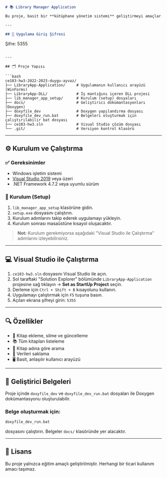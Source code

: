 ```markdown
# 📚 Library Manager Application

Bu proje, basit bir **kütüphane yönetim sistemi** geliştirmeyi amaçlar. Kullanıcılar kitap ekleyebilir, silebilir, güncelleyebilir ve arayabilir. Uygulama sade ve kullanıcı dostu bir arayüze sahiptir.

---

## 🔐 Uygulama Giriş Şifresi

```
Şifre: 5355
```

---

## 🗂️ Proje Yapısı

```bash
ce103-hw3-2022-2023-duygu-ayvaz/
├── LibraryApp-Application/     # Uygulamanın kullanıcı arayüzü (WinForms)
├── LibraryApp-DLL/             # İş mantığını içeren DLL projesi
├── lib_manager_app_setup/      # Kurulum (setup) dosyaları
├── docs/                       # Geliştirici dökümantasyonları (Doxygen)
├── doxyfile_dev                # Doxygen yapılandırma dosyası
├── doxyfile_dev_run.bat        # Belgeleri oluşturmak için çalıştırılabilir bat dosyası
├── ce103-hw3.sln               # Visual Studio çözüm dosyası
└── .git/                       # Versiyon kontrol klasörü
```

---

## ⚙️ Kurulum ve Çalıştırma

### ✅ Gereksinimler

- Windows işletim sistemi
- [Visual Studio 2019](https://visualstudio.microsoft.com/vs/) veya üzeri
- .NET Framework 4.7.2 veya uyumlu sürüm

### 🧩 Kurulum (Setup)

1. `lib_manager_app_setup` klasörüne gidin.
2. `setup.exe` dosyasını çalıştırın.
3. Kurulum adımlarını takip ederek uygulamayı yükleyin.
4. Kurulum sonrası masaüstüne kısayol oluşacaktır.

> **Not:** Kurulum gerekmiyorsa aşağıdaki "Visual Studio ile Çalıştırma" adımlarını izleyebilirsiniz.

---

## 💻 Visual Studio ile Çalıştırma

1. `ce103-hw3.sln` dosyasını Visual Studio ile açın.
2. Sol taraftaki "Solution Explorer" bölümünde `LibraryApp-Application` projesine sağ tıklayın → **Set as StartUp Project** seçin.
3. Derleme için `Ctrl + Shift + B` kısayolunu kullanın.
4. Uygulamayı çalıştırmak için `F5` tuşuna basın.
5. Açılan ekrana şifreyi girin: `5355`

---

## 🔍 Özellikler

- 📘 Kitap ekleme, silme ve güncelleme
- 📚 Tüm kitapları listeleme
- 🔎 Kitap adına göre arama
- 💾 Verileri saklama
- 🖥️ Basit, anlaşılır kullanıcı arayüzü

---

## 📄 Geliştirici Belgeleri

Proje içinde `doxyfile_dev` ve `doxyfile_dev_run.bat` dosyaları ile Doxygen dokümantasyonu oluşturulabilir.

### Belge oluşturmak için:

```bash
doxyfile_dev_run.bat
```

dosyasını çalıştırın. Belgeler `docs/` klasöründe yer alacaktır.

---

## 📜 Lisans

Bu proje yalnızca eğitim amaçlı geliştirilmiştir. Herhangi bir ticari kullanım amacı taşımaz.
```
